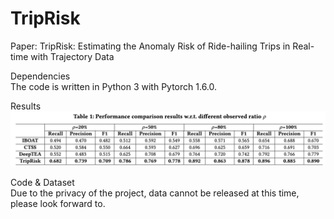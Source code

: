 # TripRisk
Paper: TripRisk: Estimating the Anomaly Risk of Ride-hailing Trips in Real-time with Trajectory Data

Dependencies  
The code is written in Python 3 with Pytorch 1.6.0.

Results
![Result](https://github.com/super1225/TrajRisk/blob/853c4341f8356e4e9eb80d0066d5b76886418fb8/result.png)

Code & Dataset  
Due to the privacy of the project, data cannot be released at this time, please look forward to.
